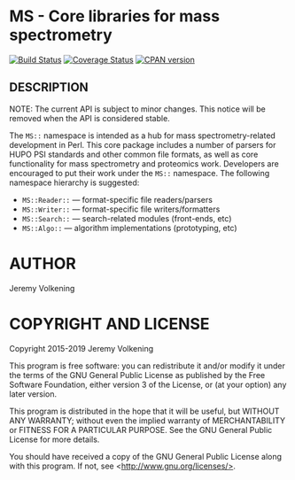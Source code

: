 MS - Core libraries for mass spectrometry
====

[![Build Status](https://travis-ci.org/jvolkening/p5-MS.svg?branch=master)](https://travis-ci.org/jvolkening/p5-MS)
[![Coverage Status](https://coveralls.io/repos/github/jvolkening/p5-MS/badge.svg?branch=master)](https://coveralls.io/github/jvolkening/p5-MS?branch=master)
[![CPAN version](https://badge.fury.io/pl/MS.svg)](https://badge.fury.io/pl/MS)

DESCRIPTION
-----------

NOTE: The current API is subject to  minor changes. This notice will be removed
when the API is considered stable.

The `MS::` namespace is intended as a hub for mass spectrometry-related
development in Perl. This core package includes a number of parsers for HUPO
PSI standards and other common file formats, as well as core functionality for
mass spectrometry and proteomics work. Developers are encouraged to put their
work under the `MS::` namespace. The following namespace hierarchy is
suggested:

- `MS::Reader::` — format-specific file readers/parsers 
- `MS::Writer::` — format-specific file writers/formatters
- `MS::Search::` — search-related modules (front-ends, etc)
- `MS::Algo::` — algorithm implementations (prototyping, etc)

# AUTHOR

Jeremy Volkening

# COPYRIGHT AND LICENSE

Copyright 2015-2019 Jeremy Volkening

This program is free software: you can redistribute it and/or modify it under
the terms of the GNU General Public License as published by the Free Software
Foundation, either version 3 of the License, or (at your option) any later
version.

This program is distributed in the hope that it will be useful, but WITHOUT
ANY WARRANTY; without even the implied warranty of MERCHANTABILITY or FITNESS
FOR A PARTICULAR PURPOSE.  See the GNU General Public License for more
details.

You should have received a copy of the GNU General Public License along with
this program.  If not, see &lt;http://www.gnu.org/licenses/>.
